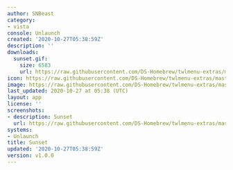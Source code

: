 ```yaml
---
author: SNBeast
category:
- vista
console: Unlaunch
created: '2020-10-27T05:38:59Z'
description: ''
downloads:
  sunset.gif:
    size: 6583
    url: https://raw.githubusercontent.com/DS-Homebrew/twlmenu-extras/master/_nds/TWiLightMenu/unlaunch/backgrounds/sunset.gif
icon: https://raw.githubusercontent.com/DS-Homebrew/twlmenu-extras/master/_nds/TWiLightMenu/unlaunch/backgrounds/sunset.gif
image: https://raw.githubusercontent.com/DS-Homebrew/twlmenu-extras/master/_nds/TWiLightMenu/unlaunch/backgrounds/sunset.gif
last_updated: 2020-10-27 at 05:38 (UTC)
layout: app
license: ''
screenshots:
- description: Sunset
  url: https://raw.githubusercontent.com/DS-Homebrew/twlmenu-extras/master/_nds/TWiLightMenu/unlaunch/backgrounds/sunset.gif
systems:
- Unlaunch
title: Sunset
updated: '2020-10-27T05:38:59Z'
version: v1.0.0
---
```

